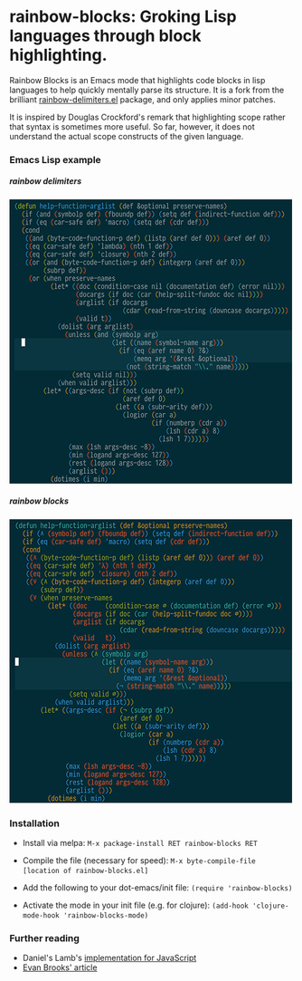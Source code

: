 rainbow-blocks: Groking Lisp languages through block highlighting.
======================


Rainbow Blocks is an Emacs mode that highlights code blocks in lisp languages
to help quickly mentally parse its structure.
It is a fork from the brilliant
[rainbow-delimiters.el](http://github.com/jlr/rainbow-delimiters) package, and
only applies minor patches.

It is inspired by Douglas Crockford's remark that highlighting scope rather
that syntax is sometimes more useful.
So far, however, it does not understand the actual scope constructs of the given language.

### Emacs Lisp example

##### rainbow delimiters
![](elisp-delims.png)
##### rainbow blocks
![](elisp-blocks.png)


### Installation

* Install via melpa:
```M-x package-install RET rainbow-blocks RET```

* Compile the file (necessary for speed):
```M-x byte-compile-file [location of rainbow-blocks.el]```

* Add the following to your dot-emacs/init file:
```(require 'rainbow-blocks)```

* Activate the mode in your init file (e.g. for clojure):
```(add-hook 'clojure-mode-hook 'rainbow-blocks-mode)```


### Further reading

- Daniel's Lamb's [implementation for JavaScript](https://github.com/daniellmb/JavaScript-Scope-Context-Coloring)
- [Evan Brooks' article](https://medium.com/p/3a6db2743a1e/)
